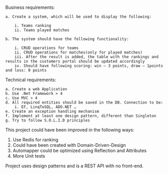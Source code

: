 Business requirements:

	a. Create a system, which will be used to display the following:

		i. Teams ranking
		ii. Teams played matches

	b. The system should have the following functionality:

		i. CRUD operations for teams
		ii. CRUD operations for matches(only for played matches)
		iii. After the result is added, the table with the rankings and results in the customers portal should be updated accordingly
		iv. Should have following scoring: win – 3 points, draw – 1points and loss: 0 points

Technical requirements: 

	a. Create a web Application
	b. Use .Net Framework > 4
	c. Use MVC > 4
	d. All required entities should be saved in the DB. Connection to be:
		i. EF, LinqToSQL, ADO.NET …
	e. Create an exception handling mechanism
	f. Implement at least one design pattern, different than Singleton
	g. Try to follow S.O.L.I.D principles


This project could have been improved in the following ways:

1. Use Redis for ranking
2. Could have been created with Domain-Driven-Design
3. Automapper could be optimized using Reflection and Attributes
4. More Unit tests

Project uses design patterns and is a REST API with no front-end.
